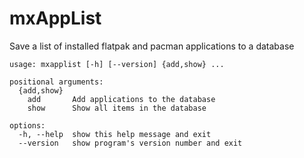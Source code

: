 # mxAppList

Save a list of installed flatpak and pacman applications to a database

```
usage: mxapplist [-h] [--version] {add,show} ...

positional arguments:
  {add,show}
    add       Add applications to the database
    show      Show all items in the database

options:
  -h, --help  show this help message and exit
  --version   show program's version number and exit
  ```
